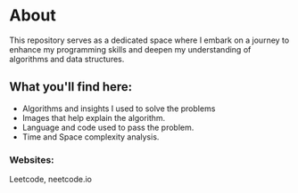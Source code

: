 # About
This repository serves as a dedicated space where I embark on a journey to enhance my programming skills and deepen my understanding of algorithms and data structures. 

## What you'll find here:
- Algorithms and insights I used to solve the problems
- Images that help explain the algorithm.
- Language and code used to pass the problem.
- Time and Space complexity analysis.

### Websites: 
Leetcode, neetcode.io
